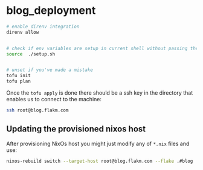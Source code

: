 # blog_deployment


```bash
# enable direnv integration
direnv allow


# check if env variables are setup in current shell without passing them to history
source  ./setup.sh


# unset if you've made a mistake
tofu init
tofu plan
```

Once the `tofu apply` is done there should be a ssh key in the directory that enables us to connect to the machine:

```bash
ssh root@blog.flakm.com
```

## Updating the provisioned nixos host

After provisioning NixOs host you might just modify any of `*.nix` files and use:

```bash
nixos-rebuild switch --target-host root@blog.flakm.com --flake .#blog
```


